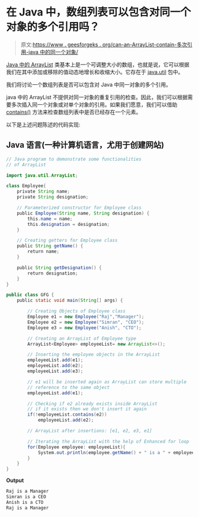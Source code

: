 # 在 Java 中，数组列表可以包含对同一个对象的多个引用吗？

> 原文:[https://www . geesforgeks . org/can-an-ArrayList-contain-多次引用-java 中的同一个对象/](https://www.geeksforgeeks.org/can-an-arraylist-contain-multiple-references-to-the-same-object-in-java/)

[Java 中的 ArrayList](https://www.geeksforgeeks.org/arraylist-in-java/) 类基本上是一个可调整大小的数组，也就是说，它可以根据我们在其中添加或移除的值动态地增长和收缩大小。它存在于 [java.util](https://www.geeksforgeeks.org/java-util-package-java/#:~:text=It%20contains%20the%20collections%20framework,the%20Important%20Classes%20in%20Java.) 包中。

我们将讨论一个数组列表是否可以包含对 Java 中同一对象的多个引用。

java 中的 ArrayList 不提供对同一对象的重复引用的检查。因此，我们可以根据需要多次插入同一个对象或对单个对象的引用。如果我们愿意，我们可以借助 [contains()](https://www.geeksforgeeks.org/java-string-contains-method-example/) 方法来检查数组列表中是否已经存在一个元素。

以下是上述问题陈述的代码实现:

## Java 语言(一种计算机语言，尤用于创建网站)

```java
// Java program to demonstrate some functionalities
// of ArrayList

import java.util.ArrayList;

class Employee{
    private String name;
    private String designation;

    // Parameterized constructor for Employee class
    public Employee(String name, String designation) {
        this.name = name;
        this.designation = designation;
    }

    // Creating getters for Employee class
    public String getName() {
        return name;
    }

    public String getDesignation() {
        return designation;
    }
}

public class GFG {
    public static void main(String[] args) {

        // Creating Objects of Employee class
        Employee e1 = new Employee("Raj","Manager");
        Employee e2 = new Employee("Simran", "CEO");
        Employee e3 = new Employee("Anish", "CTO");

        // Creating an ArrayList of Employee type
        ArrayList<Employee> employeeList= new ArrayList<>();

        // Inserting the employee objects in the ArrayList
        employeeList.add(e1);
        employeeList.add(e2);
        employeeList.add(e3);

        // e1 will be inserted again as ArrayList can store multiple
        // reference to the same object
        employeeList.add(e1);

        // Checking if e2 already exists inside ArrayList
        // if it exists then we don't insert it again
        if(!employeeList.contains(e2))
            employeeList.add(e2);

        // ArrayList after insertions: [e1, e2, e3, e1]

        // Iterating the ArrayList with the help of Enhanced for loop
        for(Employee employee: employeeList){
            System.out.println(employee.getName() + " is a " + employee.getDesignation());
        }
    }
}
```

**Output**

```java
Raj is a Manager
Simran is a CEO
Anish is a CTO
Raj is a Manager
```